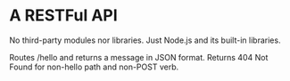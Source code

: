 # A RESTFul API

  No third-party modules nor libraries. Just Node.js and its built-in libraries.
  
  Routes /hello and returns a message in JSON format.
  Returns 404 Not Found for non-hello path and non-POST verb.
